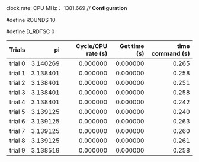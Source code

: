 clock rate:
CPU MHz：                        1381.669
// **Configuration**

#define ROUNDS 10

#define D_RDTSC 0

| Trials | pi | Cycle/CPU rate (s) | Get time (s) | time command (s) |
|-:|-:|-:|-:|-:|
| trial 0 |  3.140269 | 0.000000 | 0.000000 | 0.265 |
| trial 1 |  3.138401 | 0.000000 | 0.000000 | 0.258 |
| trial 2 |  3.138401 | 0.000000 | 0.000000 | 0.251 |
| trial 3 |  3.138401 | 0.000000 | 0.000000 | 0.258 |
| trial 4 |  3.138401 | 0.000000 | 0.000000 | 0.242 |
| trial 5 |  3.139125 | 0.000000 | 0.000000 | 0.240 |
| trial 6 |  3.139125 | 0.000000 | 0.000000 | 0.263 |
| trial 7 |  3.139125 | 0.000000 | 0.000000 | 0.260 |
| trial 8 |  3.139125 | 0.000000 | 0.000000 | 0.261 |
| trial 9 |  3.138519 | 0.000000 | 0.000000 | 0.258 |
